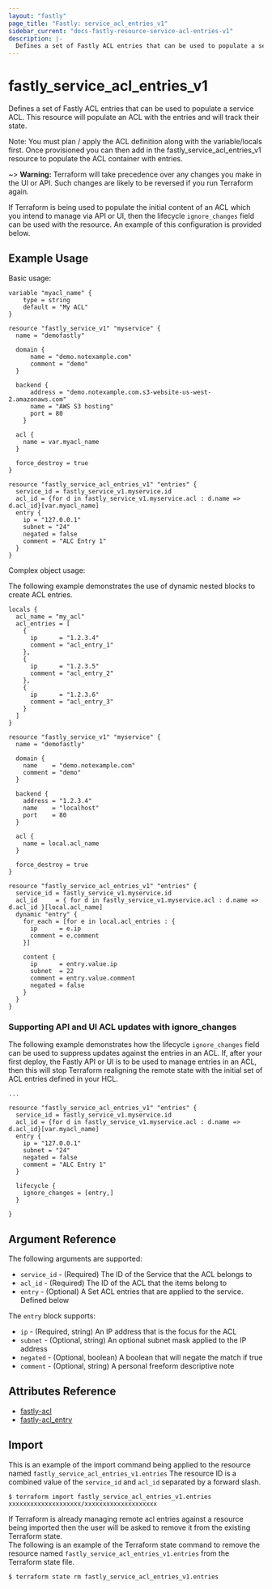 ```yaml
---
layout: "fastly"
page_title: "Fastly: service_acl_entries_v1"
sidebar_current: "docs-fastly-resource-service-acl-entries-v1"
description: |-
  Defines a set of Fastly ACL entries that can be used to populate a service ACL. 
---
```


# fastly_service_acl_entries_v1

Defines a set of Fastly ACL entries that can be used to populate a service ACL.  This resource will populate an ACL with the entries and will track their state.

Note: You must plan / apply the ACL definition along with the variable/locals first. Once provisioned you can then add in the fastly_service_acl_entries_v1 resource to populate the ACL container with entries. 

~> **Warning:** Terraform will take precedence over any changes you make in the UI or API. Such changes are likely to be reversed if you run Terraform again.  

If Terraform is being used to populate the initial content of an ACL which you intend to manage via API or UI, then the lifecycle `ignore_changes` field can be used with the resource.  An example of this configuration is provided below.    


## Example Usage

Basic usage:

```hcl
variable "myacl_name" {
	type = string
	default = "My ACL"
}

resource "fastly_service_v1" "myservice" {
  name = "demofastly"

  domain {
      name = "demo.notexample.com"
      comment = "demo"
  }

  backend {
      address = "demo.notexample.com.s3-website-us-west-2.amazonaws.com"
      name = "AWS S3 hosting"
      port = 80
    }

  acl {
	name = var.myacl_name
  }

  force_destroy = true
}

resource "fastly_service_acl_entries_v1" "entries" {
  service_id = fastly_service_v1.myservice.id
  acl_id = {for d in fastly_service_v1.myservice.acl : d.name => d.acl_id}[var.myacl_name]
  entry {
    ip = "127.0.0.1"
    subnet = "24"
    negated = false
    comment = "ALC Entry 1"
  }
}
```

Complex object usage:

The following example demonstrates the use of dynamic nested blocks to create ACL entries.

```hcl
locals {
  acl_name = "my_acl"
  acl_entries = [
    {
      ip      = "1.2.3.4"
      comment = "acl_entry_1"
    },
    {
      ip      = "1.2.3.5"
      comment = "acl_entry_2"
    },
    {
      ip      = "1.2.3.6"
      comment = "acl_entry_3"
    }
  ]
}

resource "fastly_service_v1" "myservice" {
  name = "demofastly"

  domain {
    name    = "demo.notexample.com"
    comment = "demo"
  }

  backend {
    address = "1.2.3.4"
    name    = "localhost"
    port    = 80
  }

  acl {
    name = local.acl_name
  }

  force_destroy = true
}

resource "fastly_service_acl_entries_v1" "entries" {
  service_id = fastly_service_v1.myservice.id
  acl_id     = { for d in fastly_service_v1.myservice.acl : d.name => d.acl_id }[local.acl_name]
  dynamic "entry" {
    for_each = [for e in local.acl_entries : {
      ip      = e.ip
      comment = e.comment
    }]

    content {
      ip      = entry.value.ip
      subnet  = 22
      comment = entry.value.comment
      negated = false
    }
  }
}
```

### Supporting API and UI ACL updates with ignore_changes

The following example demonstrates how the lifecycle `ignore_changes` field can be used to suppress updates against the 
entries in an ACL.  If, after your first deploy, the Fastly API or UI is to be used to manage entries in an ACL, then this will stop Terraform realigning the remote state with the initial set of ACL entries defined in your HCL.

```hcl
...

resource "fastly_service_acl_entries_v1" "entries" {
  service_id = fastly_service_v1.myservice.id
  acl_id = {for d in fastly_service_v1.myservice.acl : d.name => d.acl_id}[var.myacl_name]
  entry {
    ip = "127.0.0.1"
    subnet = "24"
    negated = false
    comment = "ALC Entry 1"
  }
  
  lifecycle {
    ignore_changes = [entry,]
  }
  
}
```


## Argument Reference

The following arguments are supported:

* `service_id` - (Required) The ID of the Service that the ACL belongs to
* `acl_id` - (Required) The ID of the ACL that the items belong to
* `entry` - (Optional) A Set ACL entries that are applied to the service. Defined below

The `entry` block supports:

* `ip` - (Required, string) An IP address that is the focus for the ACL
* `subnet` - (Optional, string) An optional subnet mask applied to the IP address
* `negated` - (Optional, boolean) A boolean that will negate the match if true
* `comment` - (Optional, string) A personal freeform descriptive note



## Attributes Reference

* [fastly-acl](https://docs.fastly.com/api/config#acl)
* [fastly-acl_entry](https://docs.fastly.com/api/config#acl_entry)

## Import

This is an example of the import command being applied to the resource named `fastly_service_acl_entries_v1.entries`
The resource ID is a combined value of the `service_id` and `acl_id` separated by a forward slash.

```
$ terraform import fastly_service_acl_entries_v1.entries xxxxxxxxxxxxxxxxxxxx/xxxxxxxxxxxxxxxxxxxx
```

If Terraform is already managing remote acl entries against a resource being imported then the user will be asked to remove it from the existing Terraform state.  
The following is an example of the Terraform state command to remove the resource named `fastly_service_acl_entries_v1.entries` from the Terraform state file.

```
$ terraform state rm fastly_service_acl_entries_v1.entries
``` 
